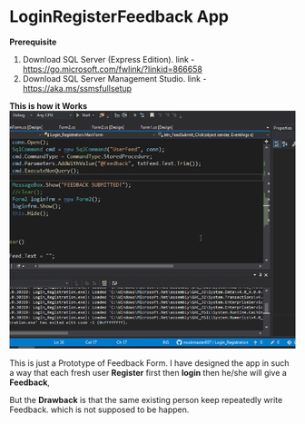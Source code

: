 # LoginRegisterFeedback App
**Prerequisite** 
1. Download SQL Server (Express Edition).
link - https://go.microsoft.com/fwlink/?linkid=866658 
2. Download SQL Server Management Studio.
link - https://aka.ms/ssmsfullsetup

**This is how it Works**
![](demo/Output.gif)

This is just a Prototype of Feedback Form. I have designed the app in such  a way that each fresh user **Register** first then **login** then he/she will give a **Feedback**,

But the **Drawback** is that the same existing person keep repeatedly write Feedback. which is not supposed to be happen.
